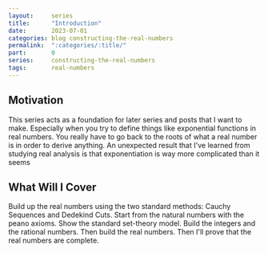 ```yaml
---
layout:     series
title:      "Introduction"
date:       2023-07-01
categories: blog constructing-the-real-numbers
permalink:  ":categories/:title/"
part:       0
series:     constructing-the-real-numbers
tags:       real-numbers
---
```


## Motivation

This series acts as a foundation for later series and posts that I want to make. Especially when you try to define things like exponential functions in real numbers. You really have to go back to the roots of what a real number is in order to derive anything. An unexpected result that I've learned from studying real analysis is that exponentiation is way more complicated than it seems

## What Will I Cover

Build up the real numbers using the two standard methods: Cauchy Sequences and Dedekind Cuts. Start from the natural numbers with the peano axioms. Show the standard set-theory model. Build the integers and the rational numbers. Then build the real numbers. Then I'll prove that the real numbers are complete.